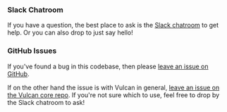 ### Slack Chatroom

If you have a question, the best place to ask is the [Slack chatroom](http://slack.vulcanjs.org) to get help. Or you can also drop to just say hello!

### GitHub Issues

If you've found a bug in this codebase, then please [leave an issue on GitHub](https://github.com/VulcanJS/Vulcan-Starter/issues/).

If on the other hand the issue is with Vulcan in general, [leave an issue on the Vulcan core repo](https://github.com/VulcanJS/Vulcan/issues/). If you're not sure which to use, feel free to drop by the Slack chatroom to ask!
